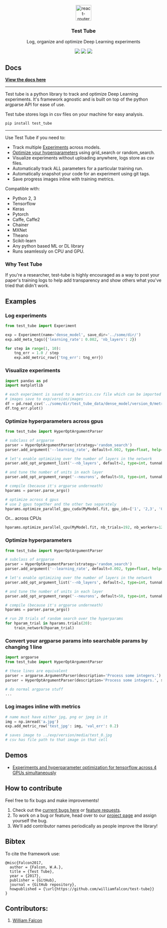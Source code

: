 <p align="center">
  <a href="https://williamfalcon.github.io/test-tube/">
    <img alt="react-router" src="https://raw.githubusercontent.com/williamfalcon/test-tube/master/imgs/test_tube_logo.png" width="50">
  </a>
</p>

<h3 align="center">
  Test Tube
</h3>

<p align="center">
  Log, organize and optimize Deep Learning experiments
</p>

<p align="center">
  <a href="https://badge.fury.io/py/test_tube"><img src="https://badge.fury.io/py/test_tube.svg"></a>
  <a href="https://williamfalcon.github.io/test-tube/"><img src="https://readthedocs.org/projects/test-tube/badge/?version=latest"></a>
  <a href="https://github.com/williamFalcon/test-tube/blob/master/LICENSE.txt"><img src="https://img.shields.io/github/license/mashape/apistatus.svg?maxAge=2592000"></a>
</p>


## Docs

**[View the docs here](https://williamfalcon.github.io/test-tube/)**

---
Test tube is a python library to track and optimize Deep Learning experiments. It's framework agnostic and is built on top of the python argparse API for ease of use.

Test tube stores logs in csv files on your machine for easy analysis.

```bash
pip install test_tube
```

---
Use Test Tube if you need to:

- Track multiple [Experiments](https://williamfalcon.github.io/test-tube/experiment_tracking/experiment/) across models.
- [Optimize your hyperparameters](https://williamfalcon.github.io/test-tube/hyperparameter_optimization/HyperOptArgumentParser/) using grid_search or random_search.
- Visualize experiments without uploading anywhere, logs store as csv files.
- Automatically track ALL parameters for a particular training run.
- Automatically snapshot your code for an experiment using git tags.
- Save progress images inline with training metrics.

Compatible with:
- Python 2, 3
- Tensorflow
- Keras
- Pytorch
- Caffe, Caffe2
- Chainer
- MXNet
- Theano
- Scikit-learn
- Any python based ML or DL library
- Runs seamlessly on CPU and GPU.

### Why Test Tube
If you're a researcher, test-tube is highly encouraged as a way to post your paper's training logs to help add transparency and show others what you've tried that didn't work.

## Examples

### Log experiments

```python
from test_tube import Experiment

exp = Experiment(name='dense_model', save_dir='../some/dir/')
exp.add_meta_tags({'learning_rate': 0.002, 'nb_layers': 2})

for step in range(1, 10):
    tng_err = 1.0 / step
    exp.add_metric_row({'tng_err': tng_err})
```

### Visualize experiments
```python
import pandas as pd
import matplotlib

# each experiment is saved to a metrics.csv file which can be imported anywhere
# images save to exp/version/images
df = pd.read_csv('../some/dir/test_tube_data/dense_model/version_0/metrics.csv')
df.tng_err.plot()
```

### Optimize hyperparameters across gpus
```python
from test_tube import HyperOptArgumentParser

# subclass of argparse
parser = HyperOptArgumentParser(strategy='random_search')
parser.add_argument('--learning_rate', default=0.002, type=float, help='the learning rate')

# let's enable optimizing over the number of layers in the network
parser.add_opt_argument_list('--nb_layers', default=2, type=int, tunnable=True, options=[2, 4, 8])

# and tune the number of units in each layer
parser.add_opt_argument_range('--neurons', default=50, type=int, tunnable=True, start=100, end=800, nb_samples=10)

# compile (because it's argparse underneath)
hparams = parser.parse_args()

# optimize across 4 gpus
# use 2 gpus together and the other two separately
hparams.optimize_parallel_gpu_cuda(MyModel.fit, gpu_ids=['1', '2,3', '0'], nb_trials=192, nb_workers=4)
```

Or... across CPUs
```python
hparams.optimize_parallel_cpu(MyModel.fit, nb_trials=192, nb_workers=12)
```

### Optimize hyperparameters
```python
from test_tube import HyperOptArgumentParser

# subclass of argparse
parser = HyperOptArgumentParser(strategy='random_search')
parser.add_argument('--learning_rate', default=0.002, type=float, help='the learning rate')

# let's enable optimizing over the number of layers in the network
parser.add_opt_argument_list('--nb_layers', default=2, type=int, tunnable=True, options=[2, 4, 8])

# and tune the number of units in each layer
parser.add_opt_argument_range('--neurons', default=50, type=int, tunnable=True, start=100, end=800, nb_samples=10)

# compile (because it's argparse underneath)
hparams = parser.parse_args()

# run 20 trials of random search over the hyperparams
for hparam_trial in hparams.trials(20):
    train_network(hparam_trial)
```

### Convert your argparse params into searchable params by changing 1 line
```python
import argparse
from test_tube import HyperOptArgumentParser

# these lines are equivalent
parser = argparse.ArgumentParser(description='Process some integers.')
parser = HyperOptArgumentParser(description='Process some integers.', strategy='grid_search')

# do normal argparse stuff
...
```

### Log images inline with metrics
```python
# name must have either jpg, png or jpeg in it
img = np.imread('a.jpg')
exp.add_metric_row('test_jpg': img, 'val_err': 0.2)

# saves image to ../exp/version/media/test_0.jpg
# csv has file path to that image in that cell
```


## Demos
- [Experiments and hyperparameter optimization for tensorflow across 4 GPUs simultaneously](https://github.com/williamFalcon/test-tube/blob/master/examples/tensorflow_example.py)

## How to contribute
Feel free to fix bugs and make improvements!
1. Check out the [current bugs here](https://github.com/williamFalcon/test-tube/issues) or [feature requests](https://github.com/williamFalcon/test-tube/projects/1).
2. To work on a bug or feature, head over to our [project page](https://github.com/williamFalcon/test-tube/projects/1) and assign yourself the bug.
3. We'll add contributor names periodically as people improve the library!

## Bibtex
To cite the framework use:
```
@misc{Falcon2017,
  author = {Falcon, W.A.},
  title = {Test Tube},
  year = {2017},
  publisher = {GitHub},
  journal = {GitHub repository},
  howpublished = {\url{https://github.com/williamfalcon/test-tube}}
}
```

## Contributors:
1. [William Falcon](https://williamfalcon.com)
